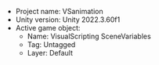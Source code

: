 <!-- UNITY CODE ASSIST INSTRUCTIONS START -->
- Project name: VSanimation
- Unity version: Unity 2022.3.60f1
- Active game object:
  - Name: VisualScripting SceneVariables
  - Tag: Untagged
  - Layer: Default
<!-- UNITY CODE ASSIST INSTRUCTIONS END -->